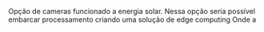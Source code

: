 Opção de cameras funcionado a energia solar.
Nessa opção seria possível embarcar processamento criando uma solução de edge computing
Onde a 
